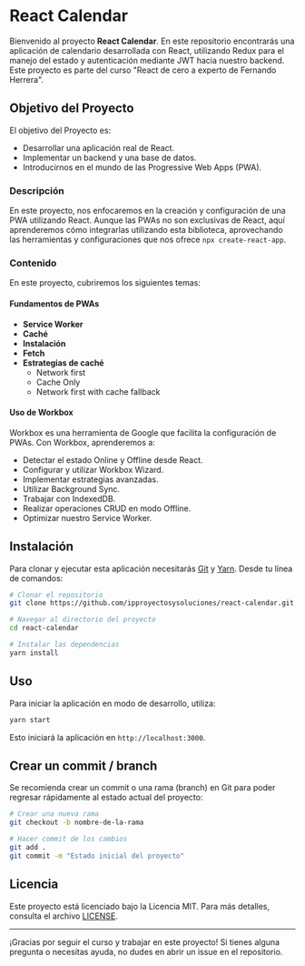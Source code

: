 # React Calendar

Bienvenido al proyecto **React Calendar**. En este repositorio encontrarás una aplicación de calendario desarrollada con React, utilizando Redux para el manejo del estado y autenticación mediante JWT hacia nuestro backend. Este proyecto es parte del curso "React de cero a experto de Fernando Herrera".

## Objetivo del Proyecto

El objetivo del Proyecto es:

- Desarrollar una aplicación real de React.
- Implementar un backend y una base de datos.
- Introducirnos en el mundo de las Progressive Web Apps (PWA).

### Descripción

En este proyecto, nos enfocaremos en la creación y configuración de una PWA utilizando React. Aunque las PWAs no son exclusivas de React, aquí aprenderemos cómo integrarlas utilizando esta biblioteca, aprovechando las herramientas y configuraciones que nos ofrece `npx create-react-app`.

### Contenido

En este proyecto, cubriremos los siguientes temas:

#### Fundamentos de PWAs

- **Service Worker**
- **Caché**
- **Instalación**
- **Fetch**
- **Estrategias de caché**
  - Network first
  - Cache Only
  - Network first with cache fallback

#### Uso de Workbox

Workbox es una herramienta de Google que facilita la configuración de PWAs. Con Workbox, aprenderemos a:

- Detectar el estado Online y Offline desde React.
- Configurar y utilizar Workbox Wizard.
- Implementar estrategias avanzadas.
- Utilizar Background Sync.
- Trabajar con IndexedDB.
- Realizar operaciones CRUD en modo Offline.
- Optimizar nuestro Service Worker.

## Instalación

Para clonar y ejecutar esta aplicación necesitarás [Git](https://git-scm.com) y [Yarn](https://yarnpkg.com/). Desde tu línea de comandos:

```bash
# Clonar el repositorio
git clone https://github.com/ipproyectosysoluciones/react-calendar.git

# Navegar al directorio del proyecto
cd react-calendar

# Instalar las dependencias
yarn install
```

## Uso

Para iniciar la aplicación en modo de desarrollo, utiliza:

```bash
yarn start
```

Esto iniciará la aplicación en `http://localhost:3000`.

## Crear un commit / branch

Se recomienda crear un commit o una rama (branch) en Git para poder regresar rápidamente al estado actual del proyecto:

```bash
# Crear una nueva rama
git checkout -b nombre-de-la-rama

# Hacer commit de los cambios
git add .
git commit -m "Estado inicial del proyecto"
```

## Licencia

Este proyecto está licenciado bajo la Licencia MIT. Para más detalles, consulta el archivo [LICENSE](LICENSE).

---

¡Gracias por seguir el curso y trabajar en este proyecto! Si tienes alguna pregunta o necesitas ayuda, no dudes en abrir un issue en el repositorio.
